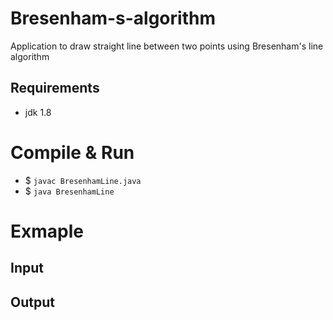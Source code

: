# Bresenham-s-algorithm
Application to draw straight line between two points using Bresenham's line algorithm

## Requirements
  - jdk 1.8

# Compile & Run
  - $ `javac BresenhamLine.java`
  - $ `java BresenhamLine`

# Exmaple
  
  ## Input
  
  ## Output

